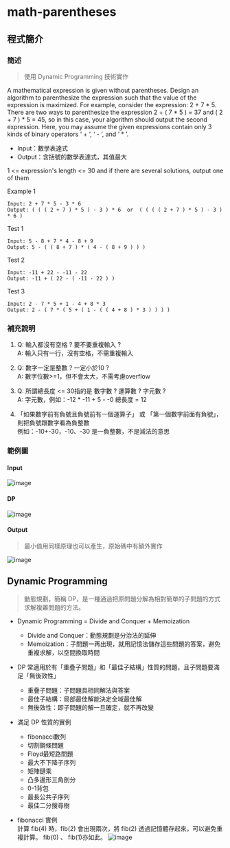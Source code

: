 # math-parentheses
## 程式簡介
### 簡述
> 使用 Dynamic Programming 技術實作

A mathematical expression is given without parentheses. Design an algorithm to parenthesize the expression such that the value of the expression is maximized. For example, consider the expression: 2 + 7 * 5. There are two ways to parenthesize the expression 2 + ( 7 * 5 ) = 37 and ( 2 + 7 ) * 5 = 45, so in this case, your algorithm
should output the second expression. Here, you may assume the given expressions contain only 3 kinds of binary operators ‘ + ’, ‘ - ’, and ‘ * ’.

* Input：數學表達式
* Output：含括號的數學表達式，其值最大

1 <= expression's length <= 30 and if there are several solutions, output one of them

Example 1
```
Input: 2 + 7 * 5 - 3 * 6
Output: ( ( ( 2 + 7 ) * 5 ) - 3 ) * 6  or  ( ( ( ( 2 + 7 ) * 5 ) - 3 ) * 6 ) 
```

 
Test 1
```
Input: 5 - 8 + 7 * 4 - 8 + 9
Output: 5 - ( ( 8 + 7 ) * ( 4 - ( 8 + 9 ) ) )  
```
Test 2
```
Input: -11 + 22 - -11 - 22
Output: -11 + ( 22 - ( -11 - 22 ) )  
```
Test 3
```
Input: 2 - 7 * 5 + 1 - 4 + 8 * 3 
Output: 2 - ( 7 * ( 5 + ( 1 - ( ( 4 + 8 ) * 3 ) ) ) )   
```

### 補充說明
1. Q: 輸入都沒有空格 ? 要不要重複輸入 ?  
A: 輸入只有一行，沒有空格，不需重複輸入

2. Q: 數字一定是整數 ? 一定小於10 ?  
A: 數字位數>=1，但不會太大，不需考慮overflow

3. Q: 所謂總長度 <= 30指的是 數字數 ? 運算數 ? 字元數 ?  
A: 字元數，例如：-12 * -11 + 5 - -0 總長度 = 12

4. 「如果數字前有負號且負號前有一個運算子」 或 「第一個數字前面有負號」，則把負號跟數字看為負整數  
例如：-10+-30，-10、-30 是一負整數，不是減法的意思

### 範例圖
#### Input
![image](https://user-images.githubusercontent.com/93152909/139864586-5d737cb9-325b-4ef8-a4c2-bd34d5813338.png)
#### DP
![image](https://user-images.githubusercontent.com/93152909/139864346-b5e3ac62-ea18-49b8-86d0-b018d02b1e09.png)
#### Output
> 最小值用同樣原理也可以產生，原始碼中有額外實作

![image](https://user-images.githubusercontent.com/86537930/125863992-4ae54fad-6e7a-4ffc-8bdc-340f4053e0f9.png)

## Dynamic Programming
> 動態規劃，簡稱 DP，是一種通過把原問題分解為相對簡單的子問題的方式求解複雜問題的方法。
* Dynamic Programming = Divide and Conquer + Memoization
	* Divide and Conquer：動態規劃是分治法的延伸
	* Memoization：子問題一再出現，就用記憶法儲存這些問題的答案，避免重複求解，以空間換取時間

* DP 常適用於有「重疊子問題」和「最佳子結構」性質的問題，且子問題要滿足「無後效性」
	* 重疊子問題：子問題具相同解法與答案
	* 最佳子結構：局部最佳解能決定全域最佳解
	* 無後效性：即子問題的解一旦確定，就不再改變
* 滿足 DP 性質的實例
	* fibonacci數列
	* 切割鋼條問題
	* Floyd最短路問題
	* 最大不下降子序列
	* 矩陣鏈乘
	* 凸多邊形三角剖分
	* 0-1背包
	* 最長公共子序列
	* 最佳二分搜尋樹 
* fibonacci 實例  
計算 fib(4) 時，fib(2) 會出現兩次，將 fib(2) 透過記憶體存起來，可以避免重複計算。 fib(0) 、 fib(1)亦如此。
![image](https://user-images.githubusercontent.com/86537930/126080949-ab9cda9a-dae5-462c-9773-9f2f096b1d1f.png)
